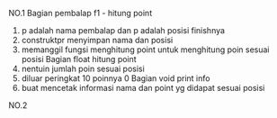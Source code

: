 NO.1
Bagian pembalap f1 - hitung point 
1. p adalah nama pembalap dan p adalah posisi finishnya
2. construktpr menyimpan nama dan posisi
3. memanggil fungsi menghitung point untuk menghitung poin sesuai posisi
Bagian float hitung point
1. nentuin jumlah poin sesuai posisi
2. diluar peringkat 10 poinnya 0
Bagian void print info
1. buat mencetak informasi nama dan point yg didapat sesuai posisi

NO.2
